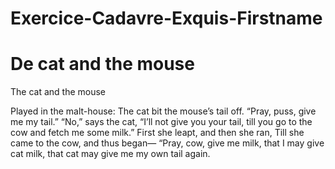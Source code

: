 # Exercice-Cadavre-Exquis-Firstname

<h1> De cat and the mouse </h1>

The cat and the mouse

  Played in the malt-house:
  The cat bit the mouse’s tail off.  “Pray, puss, give me my tail.”
  “No,” says the cat, “I’ll not give you your tail,
till you go to the cow and fetch me some milk.”
  First she leapt, and then she ran,
  Till she came to the cow, and thus began—
  “Pray, cow, give me milk, that I may give cat milk,
that cat may give me my own tail again.
